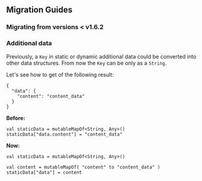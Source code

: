 ## Migration Guides

### Migrating from versions < v1.6.2

### Additional data
Previously, a `Key` in static or dynamic additional data could be converted into other data structures. From now the `Key` can be only as a `String`. 

Let's see how to get of the following result:
```
{
  "data": {
    "content": "content_data"
  }
}
```

**Before:**

```
val staticData = mutableMapOf<String, Any>()
staticData["data.content"] = "content_data"
```

**Now:**

```
val staticData = mutableMapOf<String, Any>()

val content = mutableMapOf( "content" to "content_data" )
staticData["data"] = content
```
